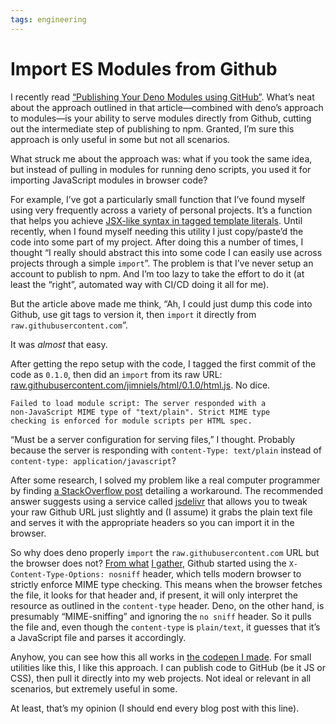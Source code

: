 ```yaml
---
tags: engineering
---
```


# Import ES Modules from Github

I recently read [“Publishing Your Deno Modules using GitHub”](https://blog.bitsrc.io/publishing-your-deno-modules-using-github-f2bd86173392). What’s neat about the approach outlined in that article—combined with deno’s approach to modules—is your ability to serve modules directly from Github, cutting out the intermediate step of publishing to npm. Granted, I’m sure this approach is only useful in some but not all scenarios.

What struck me about the approach was: what if you took the same idea, but instead of pulling in modules for running deno scripts, you used it for importing JavaScript modules in browser code?

For example, I’ve got a particularly small function that I’ve found myself using very frequently across a variety of personal projects. It’s a function that helps you achieve [JSX-like syntax in tagged template literals](https://blog.jim-nielsen.com/2019/jsx-like-syntax-for-tagged-template-literals/).  Until recently, when I found myself needing this utility I just copy/paste’d the code into some part of my project. After doing this a number of times, I thought “I really should abstract this into some code I can easily use across projects through a simple `import`”. The problem is that I’ve never setup an account to publish to npm. And I’m too lazy to take the effort to do it (at least the “right”, automated way with CI/CD doing it all for me).

But the article above made me think, “Ah, I could just dump this code into Github, use git tags to version it, then `import` it directly from `raw.githubusercontent.com`”. 

It was _almost_ that easy.

After getting the repo setup with the code, I tagged the first commit of the code as `0.1.0`, then did an `import` from its raw URL: [raw.githubusercontent.com/jimniels/html/0.1.0/html.js](https://raw.githubusercontent.com/jimniels/html/0.1.0/html.js). No dice. 

```
Failed to load module script: The server responded with a 
non-JavaScript MIME type of "text/plain". Strict MIME type
checking is enforced for module scripts per HTML spec.
```

“Must be a server configuration for serving files,” I thought. Probably because the server is responding with `content-Type: text/plain` instead of `content-type: application/javascript`?

After some research, I solved my problem like a real computer programmer by finding [a StackOverflow post](https://stackoverflow.com/questions/17341122/link-and-execute-external-javascript-file-hosted-on-github/18049842#18049842) detailing a workaround. The recommended answer suggests using a service called [jsdelivr](https://www.jsdelivr.com) that allows you to tweak your raw Github URL just slightly and (I assume) it grabs the plain text file and serves it with the appropriate headers so you can import it in the browser.

So why does deno properly `import` the `raw.githubusercontent.com` URL but the browser does not? [From what](https://stackoverflow.com/a/53062522) [I gather](https://stackoverflow.com/a/18049842/1339693), Github started using the `X-Content-Type-Options: nosniff` header, which tells modern browser to strictly enforce MIME type checking. This means when the browser fetches the file, it looks for that header and, if present, it will only interpret the resource as outlined in the `content-type` header.  Deno, on the other hand, is presumably “MIME-sniffing” and ignoring the `no sniff` header. So it pulls the file and, even though the `content-type` is `plain/text`, it guesses that it’s a JavaScript file and parses it accordingly.

Anyhow, you can see how this all works in [the codepen I made](https://codepen.io/jimniels/pen/BajVWay). For small utilities like this, I like this approach. I can publish code to GitHub (be it JS or CSS), then pull it directly into my web projects. Not ideal or relevant in all scenarios, but extremely useful in some. 

At least, that’s my opinion (I should end every blog post with this line).